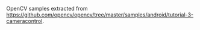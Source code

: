 OpenCV samples extracted from https://github.com/opencv/opencv/tree/master/samples/android/tutorial-3-cameracontrol.
